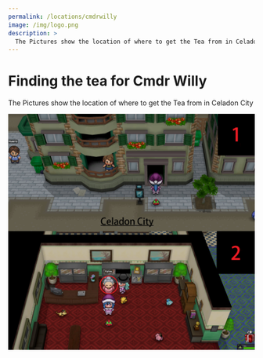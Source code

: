 ```yaml
---
permalink: /locations/cmdrwilly
image: /img/logo.png
description: >
  The Pictures show the location of where to get the Tea from in Celadon City
---
```


# Finding the tea for Cmdr Willy

The Pictures show the location of where to get the Tea from in Celadon City

![cerulean-cave-swim](/img/locations/cmdrwilly.png)
